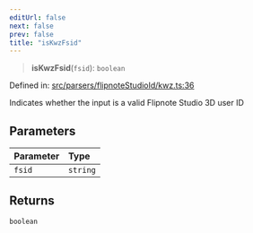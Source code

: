 ```yaml
---
editUrl: false
next: false
prev: false
title: "isKwzFsid"
---
```


> **isKwzFsid**(`fsid`): `boolean`

Defined in: [src/parsers/flipnoteStudioId/kwz.ts:36](https://github.com/jaames/flipnote.js/blob/fa9305c29e8ec1c9100d20a6b44d2fa614eb1888/src/parsers/flipnoteStudioId/kwz.ts#L36)

Indicates whether the input is a valid Flipnote Studio 3D user ID

## Parameters

| Parameter | Type |
| :------ | :------ |
| `fsid` | `string` |

## Returns

`boolean`
